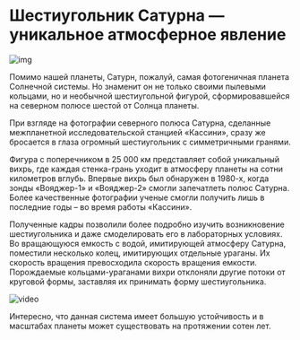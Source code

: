 # Шестиугольник Сатурна — уникальное атмосферное явление

![img](https://mydiscoveries.ru/wp-content/uploads/2017/02/shestiugolnik-saturna.jpg)

Помимо нашей планеты, Сатурн, пожалуй, самая фотогеничная планета Солнечной системы. Но знаменит он не только своими пылевыми кольцами, но и необычной шестиугольной фигурой, сформировавшейся на северном полюсе шестой от Солнца планеты.

При взгляде на фотографии северного полюса Сатурна, сделанные межпланетной исследовательской станцией «Кассини», сразу же бросается в глаза огромный шестиугольник с симметричными гранями.

Фигура с поперечником в 25 000 км представляет собой уникальный вихрь, где каждая стенка-грань уходит в атмосферу планеты на сотни километров вглубь. Впервые вихрь был обнаружен в 1980-х, когда зонды «Вояджер-1» и «Вояджер-2» смогли запечатлеть полюс Сатурна. Более качественные фотографии ученые смогли получить лишь в последние годы – во время работы «Кассини».

Полученные кадры позволили более подробно изучить возникновение шестиугольника и даже смоделировать его в лабораторных условиях. Во вращающуюся емкость с водой, имитирующей атмосферу Сатурна, поместили несколько колец, имитирующих отдельные ураганы. Их скорость вращения превосходила скорость вращения емкости. Порождаемые кольцами-ураганами вихри отклоняли другие потоки от круговой формы, заставляя их принимать форму шестиугольника.

![video](https://youtu.be/E-IQ6fKnMWQ)

Интересно, что данная система имеет большую устойчивость и в масштабах планеты может существовать на протяжении сотен лет.